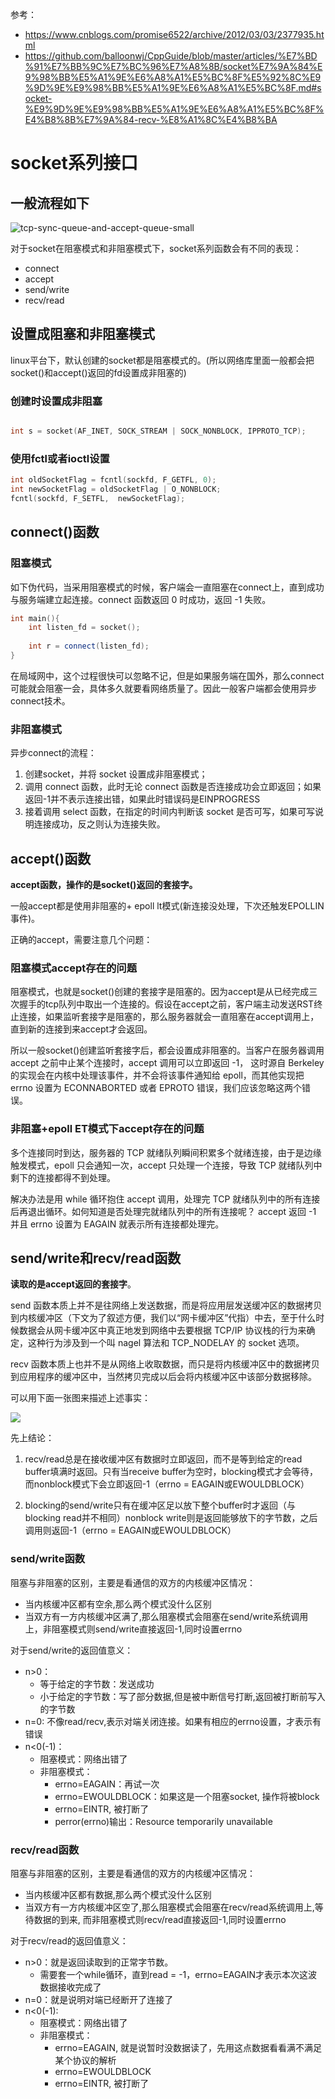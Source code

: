 参考：

- https://www.cnblogs.com/promise6522/archive/2012/03/03/2377935.html
- https://github.com/balloonwj/CppGuide/blob/master/articles/%E7%BD%91%E7%BB%9C%E7%BC%96%E7%A8%8B/socket%E7%9A%84%E9%98%BB%E5%A1%9E%E6%A8%A1%E5%BC%8F%E5%92%8C%E9%9D%9E%E9%98%BB%E5%A1%9E%E6%A8%A1%E5%BC%8F.md#socket-%E9%9D%9E%E9%98%BB%E5%A1%9E%E6%A8%A1%E5%BC%8F%E4%B8%8B%E7%9A%84-recv-%E8%A1%8C%E4%B8%BA

# socket系列接口

## 一般流程如下

![tcp-sync-queue-and-accept-queue-small](https://hl1998-1255562705.cos.ap-shanghai.myqcloud.com/Img/tcp-sync-queue-and-accept-queue-small.jpg)

对于socket在阻塞模式和非阻塞模式下，socket系列函数会有不同的表现：
- connect
- accept 
- send/write
- recv/read


## 设置成阻塞和非阻塞模式

linux平台下，默认创建的socket都是阻塞模式的。(所以网络库里面一般都会把socket()和accept()返回的fd设置成非阻塞的)

### 创建时设置成非阻塞

```cpp

int s = socket(AF_INET, SOCK_STREAM | SOCK_NONBLOCK, IPPROTO_TCP);

```

### 使用fctl或者ioctl设置

```cpp
int oldSocketFlag = fcntl(sockfd, F_GETFL, 0);
int newSocketFlag = oldSocketFlag | O_NONBLOCK;
fcntl(sockfd, F_SETFL,  newSocketFlag);
```


## connect()函数

### 阻塞模式

如下伪代码，当采用阻塞模式的时候，客户端会一直阻塞在connect上，直到成功与服务端建立起连接。connect 函数返回 0 时成功，返回 -1 失败。

```cpp
int main(){
    int listen_fd = socket();
    
    int r = connect(listen_fd);
}
```

在局域网中，这个过程很快可以忽略不记，但是如果服务端在国外，那么connect可能就会阻塞一会，具体多久就要看网络质量了。因此一般客户端都会使用异步connect技术。

### 非阻塞模式

异步connect的流程：
1. 创建socket，并将 socket 设置成非阻塞模式；
2. 调用 connect 函数，此时无论 connect 函数是否连接成功会立即返回；如果返回-1并不表示连接出错，如果此时错误码是EINPROGRESS
3. 接着调用 select 函数，在指定的时间内判断该 socket 是否可写，如果可写说明连接成功，反之则认为连接失败。


## accept()函数

**accept函数，操作的是socket()返回的套接字。**

一般accept都是使用非阻塞的+ epoll lt模式(新连接没处理，下次还触发EPOLLIN事件)。

正确的accept，需要注意几个问题：

### 阻塞模式accept存在的问题

阻塞模式，也就是socket()创建的套接字是阻塞的。因为accept是从已经完成三次握手的tcp队列中取出一个连接的。假设在accept之前，客户端主动发送RST终止连接，如果监听套接字是阻塞的，那么服务器就会一直阻塞在accept调用上，直到新的连接到来accept才会返回。

所以一般socket()创建监听套接字后，都会设置成非阻塞的。当客户在服务器调用 accept 之前中止某个连接时，accept 调用可以立即返回 -1， 这时源自 Berkeley 的实现会在内核中处理该事件，并不会将该事件通知给 epoll，而其他实现把 errno 设置为 ECONNABORTED 或者 EPROTO 错误，我们应该忽略这两个错误。

### 非阻塞+epoll ET模式下accept存在的问题

多个连接同时到达，服务器的 TCP 就绪队列瞬间积累多个就绪连接，由于是边缘触发模式，epoll 只会通知一次，accept 只处理一个连接，导致 TCP 就绪队列中剩下的连接都得不到处理。

解决办法是用 while 循环抱住 accept 调用，处理完 TCP 就绪队列中的所有连接后再退出循环。如何知道是否处理完就绪队列中的所有连接呢？ accept 返回 -1 并且 errno 设置为 EAGAIN 就表示所有连接都处理完。



## send/write和recv/read函数

**读取的是accept返回的套接字**。

send 函数本质上并不是往网络上发送数据，而是将应用层发送缓冲区的数据拷贝到内核缓冲区（下文为了叙述方便，我们以“网卡缓冲区”代指）中去，至于什么时候数据会从网卡缓冲区中真正地发到网络中去要根据 TCP/IP 协议栈的行为来确定，这种行为涉及到一个叫 nagel 算法和 TCP_NODELAY 的 socket 选项。

recv 函数本质上也并不是从网络上收取数据，而只是将内核缓冲区中的数据拷贝到应用程序的缓冲区中，当然拷贝完成以后会将内核缓冲区中该部分数据移除。

可以用下面一张图来描述上述事实：

![](https://hl1998-1255562705.cos.ap-shanghai.myqcloud.com/Img/20230831151147.png)


先上结论：

1. recv/read总是在接收缓冲区有数据时立即返回，而不是等到给定的read buffer填满时返回。只有当receive buffer为空时，blocking模式才会等待，而nonblock模式下会立即返回-1（errno = EAGAIN或EWOULDBLOCK）

2. blocking的send/write只有在缓冲区足以放下整个buffer时才返回（与blocking read并不相同）nonblock write则是返回能够放下的字节数，之后调用则返回-1（errno = EAGAIN或EWOULDBLOCK）


### send/write函数

阻塞与非阻塞的区别，主要是看通信的双方的内核缓冲区情况：
- 当内核缓冲区都有空余,那么两个模式没什么区别
- 当双方有一方内核缓冲区满了,那么阻塞模式会阻塞在send/write系统调用上，非阻塞模式则send/write直接返回-1,同时设置errno


对于send/write的返回值意义：
- n>0：
    - 等于给定的字节数：发送成功
    - 小于给定的字节数：写了部分数据,但是被中断信号打断,返回被打断前写入的字节数
- n=0: 不像read/recv,表示对端关闭连接。如果有相应的errno设置，才表示有错误
- n<0(-1)：
    - 阻塞模式：网络出错了
    - 非阻塞模式：
        - errno=EAGAIN：再试一次
        - errno=EWOULDBLOCK：如果这是一个阻塞socket, 操作将被block
        - errno=EINTR, 被打断了
        - perror(errno)输出：Resource temporarily unavailable

### recv/read函数

阻塞与非阻塞的区别，主要是看通信的双方的内核缓冲区情况：
- 当内核缓冲区都有数据,那么两个模式没什么区别
- 当双方有一方内核缓冲区空了,那么阻塞模式会阻塞在recv/read系统调用上,等待数据的到来, 而非阻塞模式则recv/read直接返回-1,同时设置errno

对于recv/read的返回值意义：
- n>0：就是返回读取到的正常字节数。
  - 需要套一个while循环，直到read = -1，errno=EAGAIN才表示本次这波数据接收完成了
- n=0：就是说明对端已经断开了连接了
- n<0(-1):
    - 阻塞模式：网络出错了
    - 非阻塞模式：
        - errno=EAGAIN, 就是说暂时没数据读了，先用这点数据看看满不满足某个协议的解析
        - errno=EWOULDBLOCK
        - errno=EINTR, 被打断了
